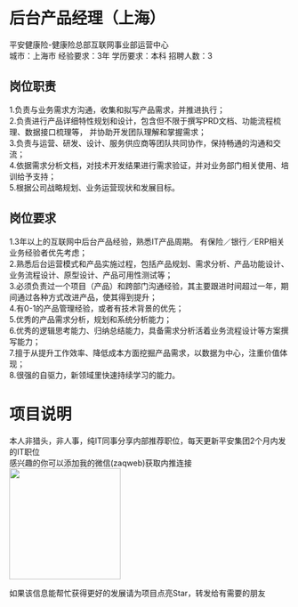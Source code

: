 # 后台产品经理（上海）
平安健康险-健康险总部互联网事业部运营中心  
城市：上海市 经验要求：3年 学历要求：本科  招聘人数：3

## 岗位职责
1.负责与业务需求方沟通，收集和拟写产品需求，并推进执行；   
2.负责进行产品详细特性规划和设计，包含但不限于撰写PRD文档、功能流程梳理、数据接口梳理等， 并协助开发团队理解和掌握需求；   
3.负责与运营、研发、设计、服务供应商等团队共同协作，保持畅通的沟通和交流；   
4.依据需求分析文档，对技术开发结果进行需求验证，并对业务部门相关使用、培训给予支持；   
5.根据公司战略规划、业务运营现状和发展目标。

## 岗位要求
1.3年以上的互联网中后台产品经验，熟悉IT产品周期。 有保险／银行／ERP相关业务经验者优先考虑；   
2.熟悉后台运营模式和产品实施过程，包括产品规划、需求分析、产品功能设计、业务流程设计、原型设计、产品可用性测试等；   
3.必须负责过一个项目（产品）和跨部门沟通经验，其主要跟进时间超过一年，期间通过各种方式改进产品，使其得到提升；   
4.有0-1的产品管理经验，或者有技术背景的优先；   
5.优秀的产品需求分析，规划和系统分析能力；   
6.优秀的逻辑思考能力、归纳总结能力，具备需求分析活着业务流程设计等方案撰写能力；   
7.擅于从提升工作效率、降低成本方面挖掘产品需求，以数据为中心，注重价值体现；   
8.很强的自驱力，新领域里快速持续学习的能力。

# 项目说明

本人非猎头，非人事，纯IT同事分享内部推荐职位，每天更新平安集团2个月内发的IT职位  
感兴趣的你可以添加我的微信(zaqweb)获取内推连接  
<img src="https://github.com/zaqweb/PA-IT-JOBS/blob/master/WechatICode.jpeg"  height="200" width="200">

如果该信息能帮忙获得更好的发展请为项目点亮Star，转发给有需要的朋友




